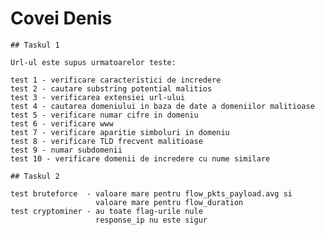 # Covei Denis

    ## Taskul 1

    Url-ul este supus urmatoarelor teste:

    test 1 - verificare caracteristici de incredere
    test 2 - cautare substring potential malitios
    test 3 - verificarea extensiei url-ului
    test 4 - cautarea domeniului in baza de date a domeniilor malitioase
    test 5 - verificare numar cifre in domeniu
    test 6 - verificare www
    test 7 - verificare aparitie simboluri in domeniu
    test 8 - verificare TLD frecvent malitioase
    test 9 - numar subdomenii
    test 10 - verificare domenii de incredere cu nume similare

    ## Taskul 2

    test bruteforce  - valoare mare pentru flow_pkts_payload.avg si
                       valoare mare pentru flow_duration
    test cryptominer - au toate flag-urile nule
                       response_ip nu este sigur
